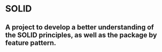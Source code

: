# SOLID
## A project to develop a better understanding of the SOLID principles, as well as the package by feature pattern.